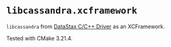 # `libcassandra.xcframework`

`libcassandra` from [DataStax C/C++ Driver](https://docs.datastax.com/en/developer/cpp-driver/2.16/) as an XCFramework.

Tested with CMake 3.21.4.
